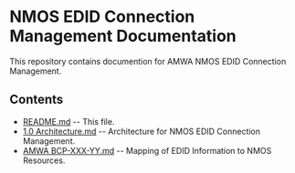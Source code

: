 # NMOS EDID Connection Management Documentation

This repository contains documention for AMWA NMOS EDID Connection Management.

## Contents

- [README.md](README.md) -- This file.
- [1.0 Architecture.md](1.0.%20Architecture.md) -- Architecture for NMOS EDID Connection Management.
- [AMWA BCP-XXX-YY.md](1.0.%20EDID-Mapping.md) -- Mapping of EDID Information to NMOS Resources.
